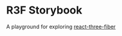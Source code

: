# R3F Storybook

A playground for exploring [react-three-fiber](https://github.com/pmndrs/react-three-fiber)
